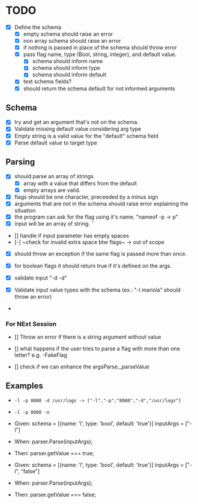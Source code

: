 # TODO

- [X] Define the schema
    + [X] empty schema should raise an error
    + [X] non array schema should raise an error
    + [X] if nothing is passed in place of the schema should throw error
    + [X] pass flag name, type (Bool, string, integer), and default value.
        * [X] schema should inform name
        * [X] schema should inform type
        * [X] schema should inform default
    + [X] test schema fields?
    + [X] should return the schema default for not informed arguments

## Schema
- [X] try and get an argument that's not on the schema.
- [X] Validate missing default value considering arg type
- [X] Empty string is a valid value for the "default" schema field
- [X] Parse default value to target type

## Parsing
- [X] should parse an array of strings
    + [X] array with a value that differs from the default
    + [X] empty arrays are valid.
- [X] flags should be one character, preceeded by a minus sign
- [X] arguments that are not in the schema should raise error explaining the situation
- [X] the program can ask for the flag using it's name. "nameof -p -> p"
- [X] input will be an array of string. ``
- [] handle if input parameter has empty spaces
- [-] ~check for invalid extra space btw flags~ -> out of scope

- [X] should throw an exception if the same flag is passed more than once.

- [X] for boolean flags it should return true if it's defined on the args.
- [X] validate input "-d -d"

- [X] Validate input value types with the schema (ex.: "-l mariola" should throw an error)
- 
### For NExt Session

- [] Throw an error if there is a string argument without value

- [] what happens if the user tries to parse a flag with more than one letter? e.g. -FakeFlag
- [] check if we can enhance the argsParse._parseValue

## Examples
- `-l -p 8080 -d /usr/logs -> ["-l","-p","8080","-d","/usr/logs"]`
- `-l -p 8080 -n `

- Given: schema = [{name: 'l', type: 'bool', default: 'true'}]
         inputArgs = ["-l"]
- When: parser.Parse(inputArgs);
- Then: parser.getValue === true;

- Given: schema = [{name: 'l', type: 'bool', default: 'true'}]
         inputArgs = ["-l", "false"]
- When: parser.Parse(inputArgs);
- Then: parser.getValue === false;